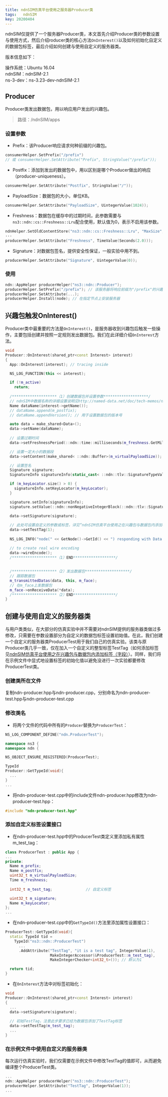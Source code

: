 ```yaml
---
title: ndnSIM仿真平台使用之服务器Producer类
tags:	ndnSIM
key: 20200404
---
```


ndnSIM仅提供了一个服务器Producer类，本文首先介绍Producer类的参数设置与使用方式，然后介绍roducer类的核心方法`OnInterest()`以及如何初始化自定义的数据包标签，最后介绍如何创建与使用自定义的服务器类。

<!--more-->

版本信息如下：

操作系统：Ubuntu 16.04 <br>ndnSIM：ndnSIM-2.1<br>
ns-3-dev：ns-3.23-dev-ndnSIM-2.1<br>

## Producer

Producer类发出数据包，用以响应用户发出的兴趣包。

> 路径：/ndnSIM/apps

### 设置参数

- Prefix：该Producer响应请求何种前缀的兴趣包。

```c++
consumerHelper.SetPrefix("/prefix")
// 或 consumerHelper.SetAttribute("Prefix", StringValue("/prefix"));
```

- Postfix：添加到发出的数据包中，用以区别是哪个Producer做出的响应（producer-uniqueness）。

```c++
consumerHelper.SetAttribute("Postfix", StringValue("/"));
```

- PayloadSize：数据包的大小，单位KB。

```c++
consumerHelper.SetAttribute("PayloadSize", UintegerValue(1024));
```

- Freshness：数据包在缓存中的过期时间，此参数需要与`ns3::ndn::cs::Freshness::Lru`配合使用，默认值为0，表示不启用该参数。

```c++
ndnHelper.SetOldContentStore("ns3::ndn::cs::Freshness::Lru", "MaxSize", "100"); 
···
producerHelper.SetAttribute("Freshness", TimeValue(Seconds(2.0))); 
```

- Signature：对数据包签名，提供安全性保证，一般实验中用不到。

```c++
producerHelper.SetAttribute("Signature", UintegerValue(0)); 
```

### 使用

```c++
ndn::AppHelper producerHelper("ns3::ndn::Producer");
producerHelper.SetPrefix("/prefix"); // 该服务器将响应前缀为"/prefix"的兴趣包
producerHelper.SetAttribute(...);
producerHelper.Install(node); // 在指定节点上安装服务器
```

## 兴趣包触发OnInterest()

Producer类中最重要的方法是`OnInterest()`，是服务器收到兴趣包后触发一些操作，主要包括创建并按照一定规则发出数据包。我们在此详细介绍`OnInterest`方法。

```c++
void
Producer::OnInterest(shared_ptr<const Interest> interest)
{
  App::OnInterest(interest); // tracing inside

  NS_LOG_FUNCTION(this << interest);

  if (!m_active)
    return;
  
  /********************（1）创建数据包并设置参数********************/ 
  // ndnSIM中数据名称的详细设置说明见http://named-data.net/doc/tech-memos/naming-conventions.pdf
  Name dataName(interest->getName());
  // dataName.append(m_postfix);
  // dataName.appendVersion(); // 用于设置数据包的版本号

  auto data = make_shared<Data>();
  data->setName(dataName);
  
  // 设置过期时间
  data->setFreshnessPeriod(::ndn::time::milliseconds(m_freshness.GetMilliSeconds()));

  // 设置一定大小的数据段
  data->setContent(make_shared< ::ndn::Buffer>(m_virtualPayloadSize));

  // 设置签名
  Signature signature;
  SignatureInfo signatureInfo(static_cast< ::ndn::tlv::SignatureTypeValue>(255));

  if (m_keyLocator.size() > 0) {
    signatureInfo.setKeyLocator(m_keyLocator);
  }

  signature.setInfo(signatureInfo);
  signature.setValue(::ndn::nonNegativeIntegerBlock(::ndn::tlv::SignatureValue, m_signature));

  data->setSignature(signature);
  
  // 此处可设置自定义的参数或标签，详见“ndnSIM仿真平台使用之在兴趣包与数据包内添加标签（字段）”
  data->setTestTag(1);
  
  NS_LOG_INFO("node(" << GetNode()->GetId() << ") responding with Data: " << data->getName());

  // to create real wire encoding
  data->wireEncode();
  /********************（1）END*******************/ 
  
  
  /********************（2）发出数据包********************/ 
  // 跟踪数据包
  m_transmittedDatas(data, this, m_face);
  // 在m_face上发数据包
  m_face->onReceiveData(*data);
  /********************（2）END*******************/ 
}
```

## 创建与使用自定义的服务器类

与用户类类似，在大部分的仿真实验中并不需要对ndnSIM提供的服务器类做过多修改，只需要在参数设置部分为自定义的数据包标签设置初始值。在此，我们创建一个自定义的服务器类ProducerTest用于我们自己的仿真实验。该类与原Producer类几乎一致，仅在加入一个自定义的整型标签TestTag（如何添加标签见[ndnSIM仿真平台使用之在兴趣包与数据包内添加标签（字段）](https://kanyuanzhi.github.io/2020/03/19/ndnSIM仿真平台使用之在兴趣包与数据包内添加标签-字段.html)）。同样，我们将在示例文件中显式地设置标签的初始化值以避免没进行一次实验都要修改ProducerTest类。

### 创建类所在文件

复制ndn-producer.hpp与ndn-producer.cpp，分别命名为ndn-producer-test.hpp与ndn-producer-test.cpp

### 修改类名

- 将两个文件的代码中所有的`Producer`替换为`ProducerTest`：

```c++
NS_LOG_COMPONENT_DEFINE("ndn.ProducerTest");

namespace ns3 {
namespace ndn {

NS_OBJECT_ENSURE_REGISTERED(ProducerTest);

TypeId
Producer::GetTypeId(void){
  ...
}
...
```

- 将ndn-producer-test.cpp中的include文件ndn-producer.hpp修改为ndn-producer-test.hpp：

```c++
#include "ndn-producer-test.hpp"
```

### 添加自定义标签设置接口

- 在ndn-producer-test.hpp中的ProducerTest类定义里添加私有属性m_test_tag：

```c++
class ProducerTest : public App {
...
private:
  Name m_prefix;
  Name m_postfix;
  uint32_t m_virtualPayloadSize;
  Time m_freshness;
  
  int32_t m_test_tag;				// 自定义标签

  uint32_t m_signature;
  Name m_keyLocator;
};
...
```

- 在ndn-producer-test.cpp中的`GetTypeId()`方法里添加属性设置接口：

```c++
ProducerTest::GetTypeId(void){
  static TypeId tid =
    TypeId("ns3::ndn::ProducerTest")
      ...
      .AddAttribute("TestTag", "it is a test tag", IntegerValue(1),
                    MakeIntegerAccessor(&ProducerTest::m_test_tag),
                    MakeIntegerChecker<int32_t>());	// 默认为1

  return tid;
}
```

- 在`OnInterest`方法中对标签初始化：

```c++
void
Producer::OnInterest(shared_ptr<const Interest> interest)
{
  ...
  data->setSignature(signature);
  
  // 初始TestTag，注意此步要求已经为数据包添加了TestTag标签
  data->setTestTag(m_test_tag);
  ...
}
```

### 在示例文件中使用自定义的服务器类

每次运行仿真实验时，我们仅需要在示例文件中修改TestTag的值即可，从而避免编译整个ProducerTest类。

```c++
...
ndn::AppHelper producerHelper("ns3::ndn::ProducerTest");
producerHelper.SetAttribute("TestTag", IntegerValue(1));
...
```

















